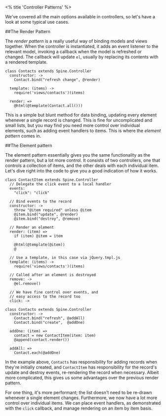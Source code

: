 <% title 'Controller Patterns' %>

We've covered all the main options available in controllers, so let's have a look at some typical use cases. 

##The Render Pattern

The *render pattern* is a really useful way of binding models and views together. When the controller is instantiated, it adds an event listener to the relevant model, invoking a callback when the model is refreshed or changed. The callback will update `el`, usually by replacing its contents with a rendered template. 

    class Contacts extends Spine.Controller
      constructor: ->
        Contact.bind("refresh change", @render)

      template: (items) ->
        require('views/contacts')(items)

      render: =>
        @html(@template(Contact.all()))
    
This is a simple but blunt method for data binding, updating every element whenever a single record is changed. This is fine for uncomplicated and small lists, but you may find you need more control over individual elements, such as adding event handlers to items. This is where the *element pattern* comes in.

##The Element pattern

The element pattern essentially gives you the same functionality as the render pattern, but a lot more control. It consists of two controllers, one that controls a collection of items, and the other deals with each individual item. Let's dive right into the code to give you a good indication of how it works.

    class ContactItem extends Spine.Controller
      // Delegate the click event to a local handler
      events:
        "click": "click"
      
      // Bind events to the record
      constructor: ->
        throw "@item required" unless @item
        @item.bind("update", @render)
        @item.bind("destroy", @remove)

      // Render an element
      render: (item) =>
        if (item) @item = item

        @html(@template(@item))
        @

      // Use a template, in this case via jQuery.tmpl.js
      template: (items) ->
        require('views/contacts')(items)

      // Called after an element is destroyed
      remove: ->
        @el.remove()
      
      // We have fine control over events, and 
      // easy access to the record too
      click: ->

    class Contacts extends Spine.Controller
      constructor: ->
        Contact.bind("refresh", @addAll)
        Contact.bind("create",  @addOne)

      addOne: (item) =>
        contact = new ContactItem(item: item)
        @append(contact.render())

      addAll: =>
        Contact.each(@addOne)
    
In the example above, `Contacts` has responsibility for adding records when they're initially created, and `ContactItem` has responsibility for the record's update and destroy events, re-rendering the record when necessary. Albeit more complicated, this gives us some advantages over the previous render pattern. 

For one thing, it's more performant; the list doesn't need to be re-drawn whenever a single element changes. Furthermore, we now have a lot more control over individual items. We can place event handlers, as demonstrated with the `click` callback, and manage rendering on an item by item basis.

